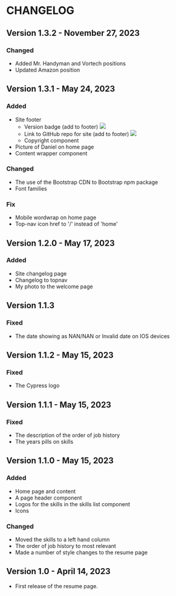 # CHANGELOG

## Version 1.3.2 - November 27, 2023

### Changed

* Added Mr. Handyman and Vortech positions
* Updated Amazon position


## Version 1.3.1 - May 24, 2023

### Added
* Site footer
    * Version badge (add to footer) ![](https://img.shields.io/github/v/tag/meditativesphynx/portfolio)
    * Link to GitHub repo for site (add to footer) ![](https://img.shields.io/badge/GitHub-Repo-blue?link=https://github.com/MeditativeSphynx/portfolio&logo=github)
    * Copyright component
* Picture of Daniel on home page
* Content wrapper component

### Changed
* The use of the Bootstrap CDN to Bootstrap npm package
* Font families

### Fix
* Mobile wordwrap on home page
* Top-nav icon href to '/' instead of 'home'


## Version 1.2.0 - May 17, 2023

### Added
* Site changelog page
* Changelog to topnav
* My photo to the welcome page

## Version 1.1.3

### Fixed
* The date showing as NAN/NAN or Invalid date on IOS devices


## Version 1.1.2 - May 15, 2023

### Fixed
* The Cypress logo


## Version 1.1.1 - May 15, 2023

### Fixed
* The description of the order of job history
* The years pills on skills


## Version 1.1.0 - May 15, 2023

### Added
* Home page and content
* A page header component
* Logos for the skills in the skills list component
* Icons 

### Changed
* Moved the skills to a left hand column
* The order of job history to most relevant
* Made a number of style changes to the resume page


## Version 1.0 - April 14, 2023
* First release of the resume page.